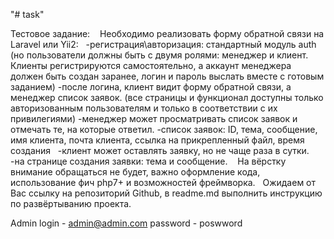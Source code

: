 "# task" 

Тестовое задание:
  
Необходимо реализовать форму обратной связи на Laravel или Yii2:
 
-регистрация\авторизация: стандартный модуль auth (но пользователи должны быть с двумя
ролями: менеджер и клиент.
Клиенты регистрируются самостоятельно, а аккаунт менеджера должен быть создан заранее,
логин и пароль выслать вместе с готовым заданием)
-после логина, клиент видит форму обратной связи, а менеджер список заявок. (все страницы
и функционал доступны только авторизованным пользователям и только в соответствии с их
привилегиями)
-менеджер может просматривать список заявок и отмечать те, на которые ответил.
-список заявок:
ID, тема, сообщение, имя клиента, почта клиента, ссылка на прикрепленный файл, время
создания
 
-клиент может оставлять заявку, но не чаще раза в сутки.
 
-на странице создания заявки: тема и сообщение. 
 
На вёрстку внимание обращаться не будет, важно оформление кода, использование фич php7+
и возможностей фреймворка.
 
Ожидаем от Вас ссылку на репозиторий Github, в readme.md выполнить инструкцию по
развёртыванию проекта.

Admin login - admin@admin.com
	password - poswword